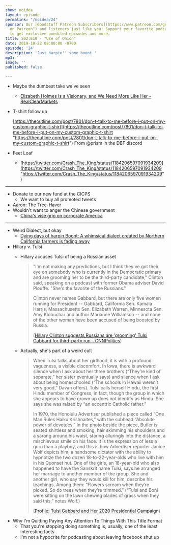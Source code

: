 ```yaml
---
show: noidea
layout: episode
permalink: "/noidea/24"
sponsor: Our [Goodstuff Patreon Subscribers](https://www.patreon.com/goodstuff "Goodstuff
  on Patreon") and listeners just like you! Support your favorite podcasts directly
  to get exclusive unedited episodes and more.
title: S02:E10 - "Use of Onion"
date: 2019-10-22 08:00:00 -0700
episode: '24'
description: 'Just harpin'' some boont '
mp3: ''
image: ''
published: false

---
```

* Maybe the dumbest take we've seen
  * [Elizabeth Holmes Is a Visionary, and We Need More Like Her - RealClearMarkets](https://www.realclearmarkets.com/articles/2019/10/14/elizabeth_holmes_is_a_visionary_and_we_need_more_like_her_103946.html)
* T-shirt follow up

  [https://theoutline.com/post/7801/don-t-talk-to-me-before-i-put-on-my-custom-graphic-t-shirt](https://theoutline.com/post/7801/don-t-talk-to-me-before-i-put-on-my-custom-graphic-t-shirt "https://theoutline.com/post/7801/don-t-talk-to-me-before-i-put-on-my-custom-graphic-t-shirt") From @prism in the DBF discord
* Feet Loaf
  * [https://twitter.com/Crash_The_King/status/1184206597091934209](https://twitter.com/Crash_The_King/status/1184206597091934209 "https://twitter.com/Crash_The_King/status/1184206597091934209")

***

* Donate to our new fund at the CICPS
  * We want to buy all promoted tweets
* Aaron: The Tree-Haver
* Wouldn't want to anger the Chinese government
  * [China's vise grip on corporate America](https://www.axios.com/china-nba-corporate-america-hong-kong-protests-cf9af430-4f8f-4968-aca3-c4b90fb5b2d1.html)

***

* Weird Dialect, but okay
  * [Dying days of harpin Boont: A whimsical dialect created by Northern California farmers is fading away](https://www.californiasun.co/stories/dying-days-of-harpin-boont-a-whimsical-lingo-created-by-northern-california-farmers-is-fading-away/)
* Hillary v. Tulsi
  * Hillary accuses Tulsi of being a Russian asset

    > "I'm not making any predictions, but I think they've got their eye on somebody who is currently in the Democratic primary and are grooming her to be the third-party candidate," Clinton said, speaking on a podcast with former Obama adviser David Plouffe. "She's the favorite of the Russians."
    >
    >   
    > Clinton never names Gabbard, but there are only five women running for President -- Gabbard, California Sen. Kamala Harris, Massachusetts Sen. Elizabeth Warren, Minnesota Sen. Amy Klobuchar and author Marianne Williamson -- and none of the other woman have been accused of being boosted by Russia.  
    >   
    > ([Hillary Clinton suggests Russians are 'grooming' Tulsi Gabbard for third-party run - CNNPolitics](https://www.cnn.com/2019/10/18/politics/hillary-clinton-tulsi-gabbard/index.html))
  * Actually, she's part of a weird cult

    > When Tulsi talks about her girlhood, it is with a profound vagueness, a visible discomfort. In Iowa, there is awkward silence when I ask about her three brothers (“They’re kind of separate,” her sister eventually says) and silence when I ask about being homeschooled (“The schools in Hawaii weren’t very good,” Davan offers). Tulsi calls herself Hindu, the first Hindu member of Congress, in fact, though the group in which she appears to have grown up does not identify as Hindu. She says she was raised by “an eccentric Catholic father.”  
    >   
    > In 1970, the Honolulu Advertiser published a piece called “One Man Rules Haiku Krishnaites,” with the subhead “Absolute power of devotees.” In the photo beside the piece, Butler is seated shirtless and smoking, hair skimming his shoulders and a sarong around his waist, staring alluringly into the distance, a mischievous smile on his face. It is the expression of less a guru than a playboy, and this is how Advertiser reporter Janice Wolf depicts him, a handsome dictator with the ability to hypnotize the two dozen 18-to-22-year-olds who live with him in his Quonset hut. One of the girls, an 18-year-old who also happened to have the Sanskrit name Tulsi, says he arranged her marriage to another member of the group. She and another girl, who say they would kill for him, describe his teachings. Among them: “Flowers scream when they’re picked. So do trees when they’re trimmed.” (“Tulsi and Boni were sitting on the lawn chewing blades of grass when they said this,” notes Wolf.)
    >
    >   
    > ([Profile: Tulsi Gabbard and Her 2020 Presidential Campaign](http://nymag.com/intelligencer/2019/06/tulsi-gabbard-2020-presidential-campaign.html))
* Why I'm Quitting Paying Any Attention To Things With This Title Format
  * That you're stopping doing something is, usually, one of the least interesting facts
  * I'm not a hypocrite for podcasting about leaving facebook shut up